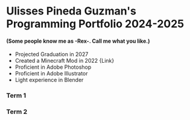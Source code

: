 # Ulisses Pineda Guzman's Programming Portfolio 2024-2025
#### (Some people know me as -Rex-. Call me what you like.)
+ Projected Graduation in 2027
+ Created a Minecraft Mod in 2022 {Link}
+ Proficient in Adobe Photoshop
+ Proficient in Adobe Illustrator
+ Light experience in Blender
### Term 1


### Term 2
